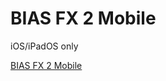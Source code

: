 # BIAS FX 2 Mobile

iOS/iPadOS only
 
[BIAS FX 2 Mobile](https://apps.apple.com/us/app/bias-fx-2-1-guitar-tone-app/id1475438828)
